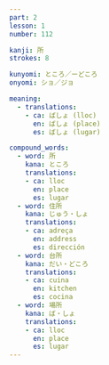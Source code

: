 ```yaml
---
part: 2
lesson: 1
number: 112

kanji: 所
strokes: 8

kunyomi: ところ／ーどころ
onyomi: ショ／ジョ

meaning:
  - translations:
    - ca: ばしょ (lloc)
      en: ばしょ (place)
      es: ばしょ (lugar)

compound_words:
  - word: 所
    kana: ところ
    translations:
    - ca: lloc
      en: place
      es: lugar
  - word: 住所
    kana: じゅう・しょ
    translations:
    - ca: adreça
      en: address
      es: dirección
  - word: 台所
    kana: だい・どころ
    translations:
    - ca: cuina
      en: kitchen
      es: cocina
  - word: 場所
    kana: ば・しょ
    translations:
    - ca: lloc
      en: place
      es: lugar
---
```

